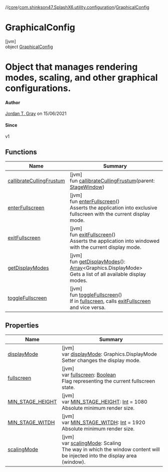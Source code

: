 //[core](../../../index.md)/[com.shinkson47.SplashX6.utility.configuration](../index.md)/[GraphicalConfig](index.md)

# GraphicalConfig

[jvm]\
object [GraphicalConfig](index.md)

# Object that manages rendering modes, scaling, and other graphical configurations.

#### Author

[Jordan T. Gray](https://www.shinkson47.in) on 15/06/2021

#### Since

v1

## Functions

| Name | Summary |
|---|---|
| [callibrateCullingFrustum](callibrate-culling-frustum.md) | [jvm]<br>fun [callibrateCullingFrustum](callibrate-culling-frustum.md)(parent: [StageWindow](../../com.shinkson47.SplashX6.rendering.ui/-stage-window/index.md)) |
| [enterFullscreen](enter-fullscreen.md) | [jvm]<br>fun [enterFullscreen](enter-fullscreen.md)()<br>Asserts the application into exclusive fullscreen with the current display mode. |
| [exitFullscreen](exit-fullscreen.md) | [jvm]<br>fun [exitFullscreen](exit-fullscreen.md)()<br>Asserts the application into windowed with the current display mode. |
| [getDisplayModes](get-display-modes.md) | [jvm]<br>fun [getDisplayModes](get-display-modes.md)(): [Array](https://kotlinlang.org/api/latest/jvm/stdlib/kotlin/-array/index.html)&lt;Graphics.DisplayMode&gt;<br>Gets a list of all available display modes. |
| [toggleFullscreen](toggle-fullscreen.md) | [jvm]<br>fun [toggleFullscreen](toggle-fullscreen.md)()<br>If in [fullscreen](fullscreen.md), calls [exitFullscreen](exit-fullscreen.md) and vice versa. |

## Properties

| Name | Summary |
|---|---|
| [displayMode](display-mode.md) | [jvm]<br>var [displayMode](display-mode.md): Graphics.DisplayMode<br>Setter changes the display mode. |
| [fullscreen](fullscreen.md) | [jvm]<br>var [fullscreen](fullscreen.md): [Boolean](https://kotlinlang.org/api/latest/jvm/stdlib/kotlin/-boolean/index.html)<br>Flag representing the current fullscreen state. |
| [MIN_STAGE_HEIGHT](-m-i-n_-s-t-a-g-e_-h-e-i-g-h-t.md) | [jvm]<br>var [MIN_STAGE_HEIGHT](-m-i-n_-s-t-a-g-e_-h-e-i-g-h-t.md): [Int](https://kotlinlang.org/api/latest/jvm/stdlib/kotlin/-int/index.html) = 1080<br>Absolute minimum render size. |
| [MIN_STAGE_WITDH](-m-i-n_-s-t-a-g-e_-w-i-t-d-h.md) | [jvm]<br>var [MIN_STAGE_WITDH](-m-i-n_-s-t-a-g-e_-w-i-t-d-h.md): [Int](https://kotlinlang.org/api/latest/jvm/stdlib/kotlin/-int/index.html) = 1920<br>Absolute minimum render size. |
| [scalingMode](scaling-mode.md) | [jvm]<br>var [scalingMode](scaling-mode.md): Scaling<br>The way in which the window content will be injected into the display area (window). |
